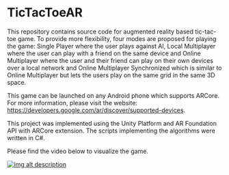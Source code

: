 # TicTacToeAR

This repository contains source code for augmented reality based tic-tac-toe game. To provide more flexibility, four modes are proposed for playing the game: Single Player where the user plays against AI, Local Multiplayer where the user can play with a friend on the same device and Online Multiplayer where the user and their friend can play on their own devices over a local network and Online Multiplayer Synchronized which is similar to Online Multiplayer but lets the users play on the same grid in the same 3D space.

This game can be launched on any Android phone which supports ARCore. For more information, please visit the website: https://developers.google.com/ar/discover/supported-devices. 

This project was implemented using the Unity Platform and AR Foundation API with ARCore extension. The scripts implementing the algorithms were written in C#. 

Please find the video below to visualize the game. 

[![img alt description](img_git.jps)](https://photos.google.com/share/AF1QipOs5Lgi4S1DTL4mlSJ9D-DwmIHf3DMt5G4XT2Guse9dl6D6OANhSlqcdV1L8n9l2g?key=VHMtVk5aTWdka1lvTXFjUHFndEU4THZGZTNOX2pn)


